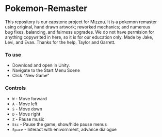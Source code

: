 # Pokemon-Remaster

This repository is our capstone project for Mizzou. It is a pokemon remaster using original, hand drawn artwork; reworked mechanics; and numerous bug fixes, balancing, and fairness upgrades. We do not have permision for anything copywrited in here, so it is for our education only. Made by Jake, Levi, and Evan. Thanks for the help, Taylor and Garrett.

### To use

- Download and open in Unity.
- Navigate to the Start Menu Scene
- Click "New Game"

### Controls

- `W` - Move forward
- `A` - Move left
- `S` - Move down
- `D` - Move right
- `Z` - Pause music
- `Esc` - Pause the game, show/hide pause menus
- `Space` - Interact with enivornment, advance dialogue
